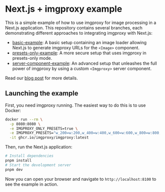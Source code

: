 # Next.js + imgproxy example

This is a simple example of how to use imgproxy for image processing in a Next.js application. This repository contains several branches, each demonstrating different approaches to integrating imgproxy with Next.js:

- [basic-example](https://github.com/imgproxy/imgproxy-nextjs-example/tree/basic-example): A basic setup containing an image loader allowing Next.js to generate imgproxy URLs for the `<Image>` component.
- [presets-only-example](https://github.com/imgproxy/imgproxy-nextjs-example/tree/presets-only-example): A more secure setup that uses imgproxy in presets-only mode.
- [server-component-example](https://github.com/imgproxy/imgproxy-nextjs-example/tree/server-component-example): An advanced setup that unleashes the full power of imgproxy by using a custom `<Imgproxy>` server component.

Read our [blog post](https://imgproxy.net/blog/image-optimization-for-nextjs-with-imgproxy) for more details.

## Launching the example

First, you need imgproxy running. The easiest way to do this is to use Docker:

```bash
docker run --rm \
  -p 8080:8080 \
  -e IMGPROXY_ONLY_PRESETS=true \
  -e IMGPROXY_PRESETS="w_200=w:200,w_400=w:400,w_600=w:600,w_800=w:800,q_1=q:1,q_40=q:40,q_80=q:80" \
  -it ghcr.io/imgproxy/imgproxy:latest
```

Then, run the Next.js application:

```bash
# Install dependencies
pnpm install
# Start the development server
pnpm dev
```

Now you can open your browser and navigate to `http://localhost:8100` to see the example in action.
